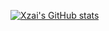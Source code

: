 [![Xzai's GitHub stats](https://github-readme-stats.vercel.app/api?username=XzaiCloud)](https://github.com/anuraghazra/github-readme-stats)
